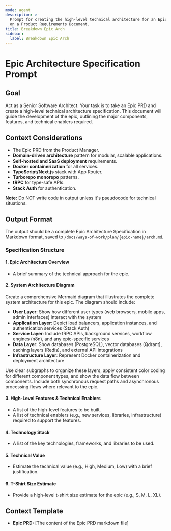 ```yaml
---
mode: agent
description: >-
  Prompt for creating the high-level technical architecture for an Epic, based
  on a Product Requirements Document.
title: Breakdown Epic Arch
sidebar:
  label: Breakdown Epic Arch
---
```


# Epic Architecture Specification Prompt

## Goal

Act as a Senior Software Architect. Your task is to take an Epic PRD and create a high-level technical architecture specification. This document will guide the development of the epic, outlining the major components, features, and technical enablers required.

## Context Considerations

- The Epic PRD from the Product Manager.
- **Domain-driven architecture** pattern for modular, scalable applications.
- **Self-hosted and SaaS deployment** requirements.
- **Docker containerization** for all services.
- **TypeScript/Next.js** stack with App Router.
- **Turborepo monorepo** patterns.
- **tRPC** for type-safe APIs.
- **Stack Auth** for authentication.

**Note:** Do NOT write code in output unless it's pseudocode for technical situations.

## Output Format

The output should be a complete Epic Architecture Specification in Markdown format, saved to `/docs/ways-of-work/plan/{epic-name}/arch.md`.

### Specification Structure

#### 1. Epic Architecture Overview

- A brief summary of the technical approach for the epic.

#### 2. System Architecture Diagram

Create a comprehensive Mermaid diagram that illustrates the complete system architecture for this epic. The diagram should include:

- **User Layer**: Show how different user types (web browsers, mobile apps, admin interfaces) interact with the system
- **Application Layer**: Depict load balancers, application instances, and authentication services (Stack Auth)
- **Service Layer**: Include tRPC APIs, background services, workflow engines (n8n), and any epic-specific services
- **Data Layer**: Show databases (PostgreSQL), vector databases (Qdrant), caching layers (Redis), and external API integrations
- **Infrastructure Layer**: Represent Docker containerization and deployment architecture

Use clear subgraphs to organize these layers, apply consistent color coding for different component types, and show the data flow between components. Include both synchronous request paths and asynchronous processing flows where relevant to the epic.

#### 3. High-Level Features & Technical Enablers

- A list of the high-level features to be built.
- A list of technical enablers (e.g., new services, libraries, infrastructure) required to support the features.

#### 4. Technology Stack

- A list of the key technologies, frameworks, and libraries to be used.

#### 5. Technical Value

- Estimate the technical value (e.g., High, Medium, Low) with a brief justification.

#### 6. T-Shirt Size Estimate

- Provide a high-level t-shirt size estimate for the epic (e.g., S, M, L, XL).

## Context Template

- **Epic PRD:** [The content of the Epic PRD markdown file]
